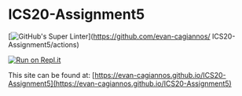 # ICS20-Assignment5
[![GitHub's Super Linter](https://github.com/evan-cagiannos/ICS20-Assignment5/GitHub's%20Super%20Linter/badge.svg)](https://github.com/evan-cagiannos/
ICS20-Assignment5/actions)

[![Run on Repl.it](https://repl.it/badge/github/evan-cagiannos/ICS20-Assignment5)](https://repl.it/github/evan-cagiannos/ICS20-SpaceAliens)

This site can be found at: [https://evan-cagiannos.github.io/ICS20-Assignment5](https://evan-cagiannos.github.io/ICS20-Assignment5)
